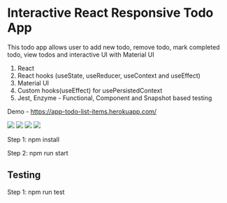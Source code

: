# Interactive React Responsive Todo App

This todo app allows user to add new todo, remove todo, mark completed todo, view todos and interactive UI with Material UI 

1. React
2. React hooks (useState, useReducer, useContext and useEffect)
3. Material UI 
4. Custom hooks(useEffect) for usePersistedContext
5. Jest, Enzyme - Functional, Component and Snapshot based testing

Demo - https://app-todo-list-items.herokuapp.com/



<img src="https://i.ibb.co/Wc0nTXR/desktop-todo.jpg"/>
<img src="https://i.ibb.co/m8jwghW/desktop.jpg"/>
<img src="https://i.ibb.co/1qg5CNZ/mobile-ui.jpg"/>
<img src="https://i.ibb.co/rHJF0Xq/mobile-new-todo.jpg"/>

Step 1: npm install

Step 2: npm run start

## Testing
Step 1: npm run test
